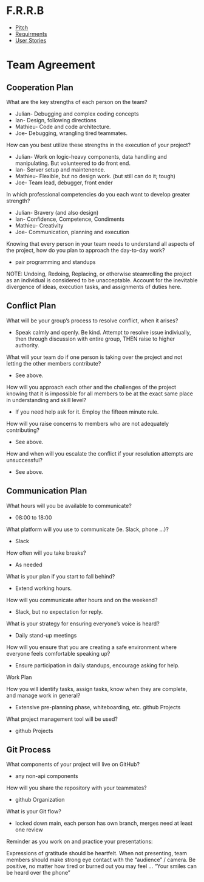 # F.R.R.B

- [Pitch](Pitch.md)
- [Requirments](requirments.md)
- [User Stories](Model-stories.md)


# Team Agreement


## Cooperation Plan


What are the key strengths of each person on the team?


- Julian- Debugging and complex coding concepts
- Ian- Design, following directions
- Mathieu- Code and code architecture.
- Joe- Debugging, wrangling tired teammates.


How can you best utilize these strengths in the execution of your project?


- Julian- Work on logic-heavy components, data handling and manipulating. But volunteered to do front end.
- Ian- Server setup and maintenence.
- Mathieu- Flexible, but no design work. (but still can do it; tough)
- Joe- Team lead, debugger, front ender


In which professional competencies do you each want to develop greater strength?


- Julian- Bravery (and also design)
- Ian- Confidence, Competence, Condiments
- Mathieu- Creativity
- Joe- Communication, planning and execution


Knowing that every person in your team needs to understand all aspects of the project, how do you plan to approach the day-to-day work?


- pair programming and standups


NOTE: Undoing, Redoing, Replacing, or otherwise steamrolling the project as an individual is considered to be unacceptable. Account for the inevitable divergence of ideas, execution tasks, and assignments of duties here.


## Conflict Plan


What will be your group’s process to resolve conflict, when it arises?


- Speak calmly and openly. Be kind. Attempt to resolve issue indiviually, then through discussion with entire group, THEN raise to higher authority.


What will your team do if one person is taking over the project and not letting the other members contribute?


- See above.


How will you approach each other and the challenges of the project knowing that it is impossible for all members to be at the exact same place in understanding and skill level?


- If you need help ask for it. Employ the fifteen minute rule.


How will you raise concerns to members who are not adequately contributing?


- See above.


How and when will you escalate the conflict if your resolution attempts are unsuccessful?


- See above.


## Communication Plan


What hours will you be available to communicate?


- 08:00 to 18:00


What platform will you use to communicate (ie. Slack, phone …)?


- Slack


How often will you take breaks?


- As needed


What is your plan if you start to fall behind?


- Extend working hours.


How will you communicate after hours and on the weekend?


- Slack, but no expectation for reply.


What is your strategy for ensuring everyone’s voice is heard?


- Daily stand-up meetings


How will you ensure that you are creating a safe environment where everyone feels comfortable speaking up?


- Ensure participation in daily standups, encourage asking for help.


Work Plan


How you will identify tasks, assign tasks, know when they are complete, and manage work in general?


- Extensive pre-planning phase, whiteboarding, etc. github Projects


What project management tool will be used?


- github Projects


## Git Process


What components of your project will live on GitHub?


- any non-api components


How will you share the repository with your teammates?


- github Organization


What is your Git flow?


- locked down main, each person has own branch, merges need at least one review


Reminder as you work on and practice your presentations:


Expressions of gratitude should be heartfelt.
When not presenting, team members should make strong eye contact with the “audience” / camera.
Be positive, no matter how tired or burned out you may feel … “Your smiles can be heard over the phone”
